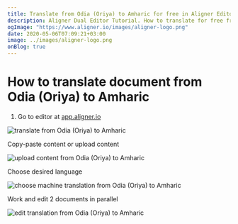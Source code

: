 ```yaml
---
title: Translate from Odia (Oriya) to Amharic for free in Aligner Editor
description: Aligner Dual Editor Tutorial. How to translate for free from Odia (Oriya) to Amharic. Aligner is multilingual document management platform. 
ogImage: "https://www.aligner.io/images/aligner-logo.png"
date: 2020-05-06T07:09:21+03:00
image: ../images/aligner-logo.png
onBlog: true
---
```


# How to translate document from Odia (Oriya) to Amharic

1. Go to editor at [app.aligner.io](https://app.aligner.io "Aligner App web page")

![translate from Odia (Oriya) to Amharic](../aligner-blank-editor.png "translate from Odia (Oriya) to Amharic")

Copy-paste content or upload content

![upload content from Odia (Oriya) to Amharic](../aligner-uploaded-document.png "upload content from Odia (Oriya) to Amharic")

Choose desired language

![choose machine translation from Odia (Oriya) to Amharic](../aligner-language-dropdown.png "choose machine translation from Odia (Oriya) to Amharic")

Work and edit 2 documents in parallel

![edit translation from Odia (Oriya) to Amharic](../aligner-double-sitded-editor.png "edit translation from Odia (Oriya) to Amharic")

